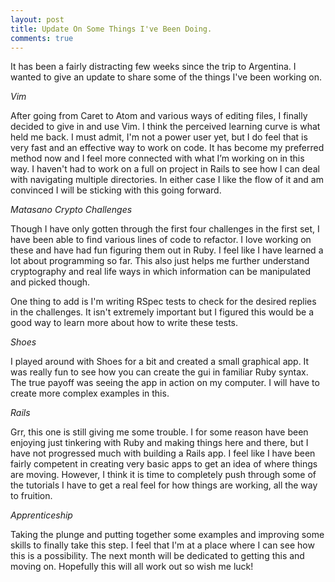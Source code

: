 ```yaml
---
layout: post
title: Update On Some Things I've Been Doing.
comments: true
---
```


It has been a fairly distracting few weeks since the trip to Argentina.  I wanted to give an update to share some of the things I've been working on.

*Vim*

After going from Caret to Atom and various ways of editing files, I finally decided to give in and use Vim.  I think the perceived learning curve is what held me back.  I must admit, I'm not a power user yet, but I do feel that is very fast and an effective way to work on code.  It has become my preferred method now and I feel more connected with what I’m working on in this way.  I haven't had to work on a full on project in Rails to see how I can deal with navigating multiple directories.  In either case I like the flow of it and am convinced I will be sticking with this going forward.

*Matasano Crypto Challenges* 

Though I have only gotten through the first four challenges in the first set, I have been able to find various lines of code to refactor.  I love working on these and have had fun figuring them out in Ruby. I feel like I have learned a lot about programming so far.  This also just helps me further understand cryptography and real life ways in which information can be manipulated and picked though.

One thing to add is I'm writing RSpec tests to check for the desired replies in the challenges.  It isn't extremely important but I figured this would be a good way to learn more about how to write these tests.

*Shoes*

I played around with Shoes for a bit and created a small graphical app.  It was really fun to see how you can create the gui in familiar Ruby syntax.  The true payoff was seeing the app in action on my computer.  I will have to create more complex examples in this.

*Rails* 

Grr, this one is still giving me some trouble.  I for some reason have been enjoying just tinkering with Ruby and making things here and there, but I have not progressed much with building a Rails app. I feel like I have been fairly competent in creating very basic apps to get an idea of where things are moving.  However, I think it is time to completely push through some of the tutorials I have to get a real feel for how things are working, all the way to fruition.

*Apprenticeship*

Taking the plunge and putting together some examples and improving some skills to finally take this step.  I feel that I'm at a place where I can see how this is a possibility.  The next month will be dedicated to getting this and moving on.  Hopefully this will all work out so wish me luck!
